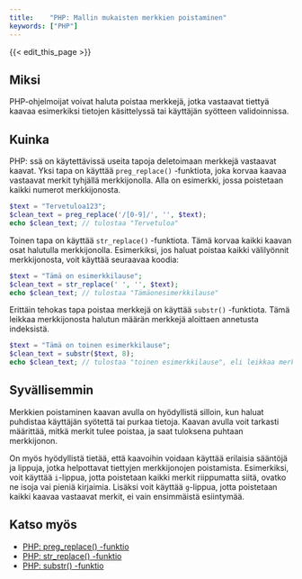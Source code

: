 ```yaml
---
title:    "PHP: Mallin mukaisten merkkien poistaminen"
keywords: ["PHP"]
---
```


{{< edit_this_page >}}

## Miksi

PHP-ohjelmoijat voivat haluta poistaa merkkejä, jotka vastaavat tiettyä kaavaa esimerkiksi tietojen käsittelyssä tai käyttäjän syötteen validoinnissa.

## Kuinka

PHP: ssä on käytettävissä useita tapoja deletoimaan merkkejä vastaavat kaavat. Yksi tapa on käyttää `preg_replace()` -funktiota, joka korvaa kaavaa vastaavat merkit tyhjällä merkkijonolla. Alla on esimerkki, jossa poistetaan kaikki numerot merkkijonosta.

```PHP
$text = "Tervetuloa123";
$clean_text = preg_replace('/[0-9]/', '', $text);
echo $clean_text; // tulostaa "Tervetuloa"
```
Toinen tapa on käyttää `str_replace()` -funktiota. Tämä korvaa kaikki kaavan osat halutulla merkkijonolla. Esimerkiksi, jos haluat poistaa kaikki välilyönnit merkkijonosta, voit käyttää seuraavaa koodia:

```PHP
$text = "Tämä on esimerkkilause";
$clean_text = str_replace(' ', '', $text);
echo $clean_text; // tulostaa "Tämäonesimerkkilause"
```

Erittäin tehokas tapa poistaa merkkejä on käyttää `substr()` -funktiota. Tämä leikkaa merkkijonosta halutun määrän merkkejä aloittaen annetusta indeksistä.

```PHP
$text = "Tämä on toinen esimerkkilause";
$clean_text = substr($text, 8);
echo $clean_text; // tulostaa "toinen esimerkkilause", eli leikkaa merkkijonosta ensimmäiset 8 merkkiä pois
```

## Syvällisemmin

Merkkien poistaminen kaavan avulla on hyödyllistä silloin, kun haluat puhdistaa käyttäjän syötettä tai purkaa tietoja. Kaavan avulla voit tarkasti määrittää, mitkä merkit tulee poistaa, ja saat tuloksena puhtaan merkkijonon.

On myös hyödyllistä tietää, että kaavoihin voidaan käyttää erilaisia sääntöjä ja lippuja, jotka helpottavat tiettyjen merkkijonojen poistamista. Esimerkiksi, voit käyttää `i`-lippua, jotta poistetaan kaikki merkit riippumatta siitä, ovatko ne isoja vai pieniä kirjaimia. Lisäksi voit käyttää `g`-lippua, jotta poistetaan kaikki kaavaa vastaavat merkit, ei vain ensimmäistä esiintymää.

## Katso myös

- [PHP: preg_replace() -funktio](https://www.php.net/manual/en/function.preg-replace.php)
- [PHP: str_replace() -funktio](https://www.php.net/manual/en/function.str-replace.php)
- [PHP: substr() -funktio](https://www.php.net/manual/en/function.substr.php)